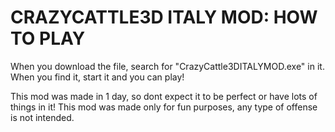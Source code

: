 # CRAZYCATTLE3D ITALY MOD: HOW TO PLAY

When you download the file, search for "CrazyCattle3DITALYMOD.exe" in it.
When you find it, start it and you can play!

This mod was made in 1 day, so dont expect it to be perfect or have lots of things in it!
This mod was made only for fun purposes, any type of offense is not intended.


